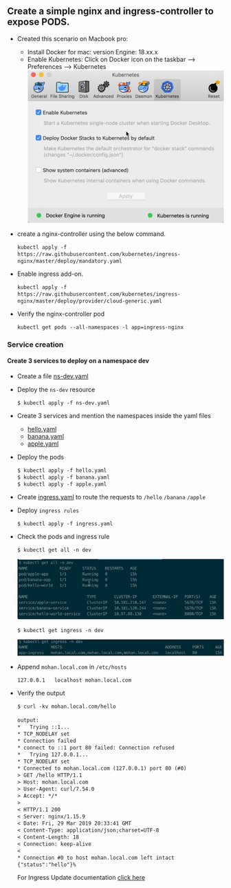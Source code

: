 ## Create a simple nginx and ingress-controller to expose PODS.

* Created this scenario on Macbook pro:
    - Install Docker for mac: version Engine: 18.xx.x
    - Enable Kubernetes: Click on Docker icon on the taskbar --> Preferences --> Kubernetes
    ![enable-k8s](images/enable-k8s.jpg?raw=true)

* create a nginx-controller using the below command.
    ```
    kubectl apply -f https://raw.githubusercontent.com/kubernetes/ingress-nginx/master/deploy/mandatory.yaml
    ```
* Enable ingress add-on.
    ```
    kubectl apply -f https://raw.githubusercontent.com/kubernetes/ingress-nginx/master/deploy/provider/cloud-generic.yaml
    ```
* Verify the nginx-controller pod
    ```
    kubectl get pods --all-namespaces -l app=ingress-nginx
    ```

### Service creation
#### Create 3 services to deploy on a namespace dev
* Create a file [ns-dev.yaml](ns-dev.yaml)
* Deploy the ```ns-dev``` resource
    ```
    $ kubectl apply -f ns-dev.yaml 
    ```
* Create 3 services and mention the namespaces inside the yaml files
    - [hello.yaml](hello.yaml)
    - [banana.yaml](banana.yaml)
    - [apple.yaml](apple.yaml)
* Deploy the pods
    ```
    $ kubectl apply -f hello.yaml
    $ kubectl apply -f banana.yaml
    $ kubectl apply -f apple.yaml
    ```
* Create [ingress.yaml](ingress.yaml) to route the requests to ```/hello``` ```/banana``` ```/apple```
* Deploy ```ingress rules```
    ```
    $ kubectl apply -f ingress.yaml
    ```
* Check the pods and ingress rule
    ```
    $ kubectl get all -n dev
    ```
    ![all-dev](images/all-dev.jpg)
    ```
    $ kubectl get ingress -n dev
    ```
    ![ingress](images/ingress.jpg)
* Append ```mohan.local.com``` in ```/etc/hosts```
    ```
    127.0.0.1	localhost mohan.local.com
    ```
* Verify the output
    ```
    $ curl -kv mohan.local.com/hello

    output:
    *   Trying ::1...
    * TCP_NODELAY set
    * Connection failed
    * connect to ::1 port 80 failed: Connection refused
    *   Trying 127.0.0.1...
    * TCP_NODELAY set
    * Connected to mohan.local.com (127.0.0.1) port 80 (#0)
    > GET /hello HTTP/1.1
    > Host: mohan.local.com
    > User-Agent: curl/7.54.0
    > Accept: */*
    >
    < HTTP/1.1 200
    < Server: nginx/1.15.9
    < Date: Fri, 29 Mar 2019 20:33:41 GMT
    < Content-Type: application/json;charset=UTF-8
    < Content-Length: 18
    < Connection: keep-alive
    <
    * Connection #0 to host mohan.local.com left intact
    {"status":"hello"}%
    ```

    For Ingress Update documentation [click here](update-ingress.md)